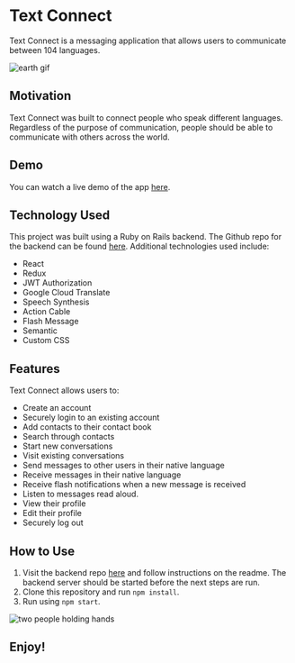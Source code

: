 # Text Connect

Text Connect is a messaging application that allows users to communicate between 104 languages.

![earth gif](https://media.giphy.com/media/l1KVcrdl7rJpFnY2s/giphy.gif)

## Motivation

Text Connect was built to connect people who speak different languages. Regardless of the purpose of communication, people should be able to communicate with others across the world.

## Demo
You can watch a live demo of the app [here](https://www.youtube.com/watch?v=GezKCrnQ5iE).

## Technology Used
This project was built using a Ruby on Rails backend. The Github repo for the backend can be found [here](https://github.com/danasevcik/textconnect-backend). Additional technologies used include:
* React
* Redux
* JWT Authorization
* Google Cloud Translate
* Speech Synthesis
* Action Cable
* Flash Message
* Semantic
* Custom CSS

## Features
Text Connect allows users to:
* Create an account
* Securely login to an existing account
* Add contacts to their contact book
* Search through contacts
* Start new conversations
* Visit existing conversations
* Send messages to other users in their native language
* Receive messages in their native language
* Receive flash notifications when a new message is received
* Listen to messages read aloud.
* View their profile  
* Edit their profile
* Securely log out

## How to Use
1. Visit the backend repo [here](https://github.com/danasevcik/textconnect-backend) and follow instructions on the readme. The backend server should be started before the next steps are run.
2. Clone this repository and run ```npm install```.
3. Run using ```npm start```.


![two people holding hands](https://media.giphy.com/media/LwHaQCGZMdD9Ghalrl/giphy.gif)

## Enjoy!
